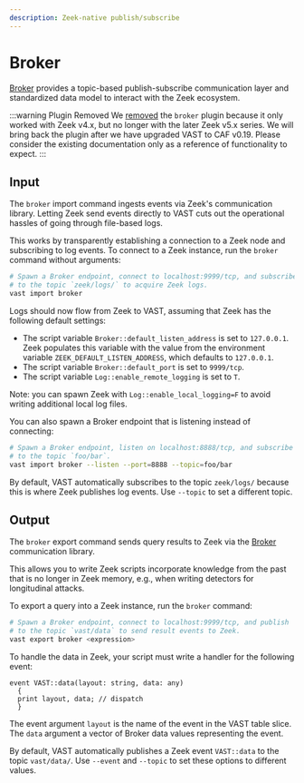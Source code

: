 ```yaml
---
description: Zeek-native publish/subscribe
---
```


# Broker

[Broker](https://github.com/zeek/broker) provides a topic-based
publish-subscribe communication layer and standardized data model to interact
with the Zeek ecosystem.

:::warning Plugin Removed
We [removed](https://github.com/tenzir/vast/pull/2796) the `broker` plugin
because it only worked with Zeek v4.x, but no longer with the later Zeek v5.x
series. We will bring back the plugin after we have upgraded VAST to CAF v0.19.
Please consider the existing documentation only as a reference of functionality
to expect.
:::

## Input

The `broker` import command ingests events via Zeek's communication library.
Letting Zeek send events directly to VAST cuts out the operational hassles of
going through file-based logs.

This works by transparently establishing a connection to a Zeek node and
subscribing to log events. To connect to a Zeek instance, run the `broker`
command without arguments:

```bash
# Spawn a Broker endpoint, connect to localhost:9999/tcp, and subscribe
# to the topic `zeek/logs/` to acquire Zeek logs.
vast import broker
```

Logs should now flow from Zeek to VAST, assuming that Zeek has the following
default settings:

- The script variable `Broker::default_listen_address` is set to `127.0.0.1`.
  Zeek populates this variable with the value from the environment variable
  `ZEEK_DEFAULT_LISTEN_ADDRESS`, which defaults to `127.0.0.1`.
- The script variable `Broker::default_port` is set to `9999/tcp`.
- The script variable `Log::enable_remote_logging` is set to `T`.

Note: you can spawn Zeek with `Log::enable_local_logging=F` to avoid writing
additional local log files.

You can also spawn a Broker endpoint that is listening instead of connecting:

```bash
# Spawn a Broker endpoint, listen on localhost:8888/tcp, and subscribe
# to the topic `foo/bar`.
vast import broker --listen --port=8888 --topic=foo/bar
```

By default, VAST automatically subscribes to the topic `zeek/logs/` because
this is where Zeek publishes log events. Use `--topic` to set a different topic.

## Output

The `broker` export command sends query results to Zeek via the
[Broker](https://github.com/zeek/broker) communication library.

This allows you to write Zeek scripts incorporate knowledge from the past that
is no longer in Zeek memory, e.g., when writing detectors for longitudinal
attacks.

To export a query into a Zeek instance, run the `broker` command:

```bash
# Spawn a Broker endpoint, connect to localhost:9999/tcp, and publish
# to the topic `vast/data` to send result events to Zeek.
vast export broker <expression>
```

To handle the data in Zeek, your script must write a handler for the following
event:

```zeek
event VAST::data(layout: string, data: any)
  {
  print layout, data; // dispatch
  }
```

The event argument `layout` is the name of the event in the VAST table slice.
The `data` argument a vector of Broker data values representing the event.

By default, VAST automatically publishes a Zeek event `VAST::data` to the topic
`vast/data/`. Use `--event` and `--topic` to set these options to different
values.
